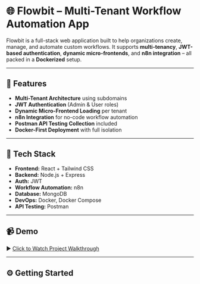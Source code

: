 # 🌐 Flowbit – Multi-Tenant Workflow Automation App

Flowbit is a full-stack web application built to help organizations create, manage, and automate custom workflows. It supports **multi-tenancy**, **JWT-based authentication**, **dynamic micro-frontends**, and **n8n integration** – all packed in a **Dockerized** setup.

---

## 🚀 Features

- **Multi-Tenant Architecture** using subdomains  
- **JWT Authentication** (Admin & User roles)  
- **Dynamic Micro-Frontend Loading** per tenant  
- **n8n Integration** for no-code workflow automation  
- **Postman API Testing Collection** included  
- **Docker-First Deployment** with full isolation

---

## 🧰 Tech Stack

- **Frontend:** React + Tailwind CSS  
- **Backend:** Node.js + Express  
- **Auth:** JWT  
- **Workflow Automation:** n8n  
- **Database:** MongoDB  
- **DevOps:** Docker, Docker Compose  
- **API Testing:** Postman

---

## 📹 Demo

▶️ [Click to Watch Project Walkthrough]()

---

## ⚙️ Getting Started


